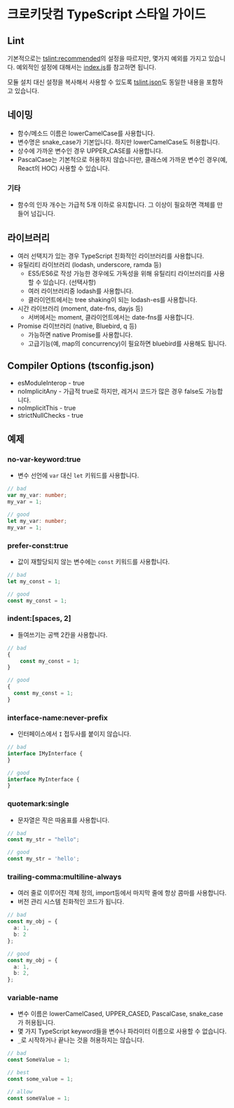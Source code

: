 # 크로키닷컴 TypeScript 스타일 가이드

## Lint

기본적으로는 [tslint:recommended](https://github.com/palantir/tslint/blob/master/src/configs/recommended.ts)의
설정을 따르지만, 몇가지 예외를 가지고 있습니다.
예외적인 설정에 대해서는 [index.js](index.js)를 참고하면 됩니다.

모듈 설치 대신 설정을 복사해서 사용할 수 있도록 [tslint.json](tslint.json)도 동일한 내용을 포함하고 있습니다.

## 네이밍

* 함수/메소드 이름은 lowerCamelCase를 사용합니다.
* 변수명은 snake_case가 기본입니다. 하지만 lowerCamelCase도 허용합니다.
* 상수에 가까운 변수인 경우 UPPER_CASE를 사용합니다.
* PascalCase는 기본적으로 허용하지 않습니다만, 클래스에 가까운 변수인 경우(예, React의 HOC) 사용할 수 있습니다.

### 기타

* 함수의 인자 개수는 가급적 5개 이하로 유지합니다. 그 이상이 필요하면 객체를 만들어 넘깁니다.

## 라이브러리

* 여러 선택지가 있는 경우 TypeScript 친화적인 라이브러리를 사용합니다.
* 유틸리티 라이브러리 (lodash, underscore, ramda 등)
  * ES5/ES6로 작성 가능한 경우에도 가독성을 위해 유틸리티 라이브러리를 사용할 수 있습니다. (선택사항)
  * 여러 라이브러리중 lodash를 사용합니다.
  * 클라이언트에서는 tree shaking이 되는 lodash-es를 사용합니다.
* 시간 라이브러리 (moment, date-fns, dayjs 등)
  * 서버에서는 moment, 클라이언트에서는 date-fns를 사용합니다.
* Promise 라이브러리 (native, Bluebird, q 등)
  * 가능하면 native Promise를 사용합니다.
  * 고급기능(예, map의 concurrency)이 필요하면 bluebird를 사용해도 됩니다.

## Compiler Options (tsconfig.json)

* esModuleInterop - true
* noImplicitAny - 가급적 true로 하지만, 레거시 코드가 많은 경우 false도 가능합니다.
* noImplicitThis - true
* strictNullChecks - true

## 예제

### no-var-keyword:true

* 변수 선언에 `var` 대신 `let` 키워드를 사용합니다.

```typescript
// bad
var my_var: number;
my_var = 1;

// good
let my_var: number;
my_var = 1;
```

### prefer-const:true

* 값이 재할당되지 않는 변수에는 `const` 키워드를 사용합니다.

```typescript
// bad
let my_const = 1;

// good
const my_const = 1;
```

### indent:[spaces, 2]

* 들여쓰기는 공백 2칸을 사용합니다.

```typescript
// bad
{
    const my_const = 1;
}

// good
{
  const my_const = 1;
}
```

### interface-name:never-prefix

* 인터페이스에서 `I` 접두사를 붙이지 않습니다.

```typescript
// bad
interface IMyInterface {
}

// good
interface MyInterface {
}
```

### quotemark:single

* 문자열은 작은 따옴표를 사용합니다.

```typescript
// bad
const my_str = "hello";

// good
const my_str = 'hello';
```

### trailing-comma:multiline-always

* 여러 줄로 이루어진 객체 정의, import등에서 마지막 줄에 항상 콤마를 사용합니다.
* 버전 관리 시스템 친화적인 코드가 됩니다.

```typescript
// bad
const my_obj = {
  a: 1,
  b: 2
};

// good
const my_obj = {
  a: 1,
  b: 2,
};
```

### variable-name

* 변수 이름은 lowerCamelCased, UPPER_CASED, PascalCase, snake_case가 허용됩니다.
* 몇 가지 TypeScript keyword들을 변수나 파라미터 이름으로 사용할 수 없습니다.
* `_`로 시작하거나 끝나는 것을 허용하지는 않습니다.

```typescript
// bad
const SomeValue = 1;

// best
const some_value = 1;

// allow
const someValue = 1;
```
